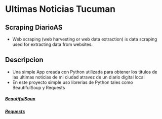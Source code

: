 # Ultimas Noticias Tucuman

## Scraping DiarioAS
- Web scraping (web harvesting or web data extraction) is data scraping used for extracting data from websites.

## Descripcion
- Una simple App creada con Python utilizada para obtener los titulos de las ultimas noticias de mi ciudad atravez de un diario digital local
- En este proyecto simple uso librerias de Python tales como BeautifulSoup y Requests

##### [BeautifulSoup](https://www.crummy.com/software/BeautifulSoup/bs4/doc/ "Heading link")
##### [Requests](https://requests.readthedocs.io/en/master/ "Heading link")
